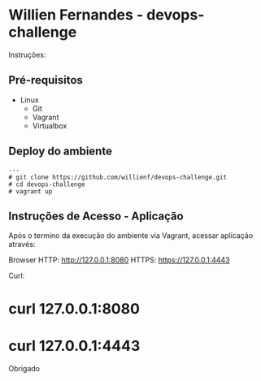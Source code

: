 # Willien Fernandes - devops-challenge

Instruções:

## Pré-requisitos

 - Linux
   - Git
   - Vagrant
   - Virtualbox

## Deploy do ambiente

    ---
    # git clone https://github.com/willienf/devops-challenge.git
    # cd devops-challenge
    # vagrant up

## Instruções de Acesso - Aplicação

Após o termino da execução do ambiente via Vagrant, acessar aplicação através:

Browser
HTTP:  http://127.0.0.1:8080
HTTPS: https://127.0.0.1:4443

Curl:

  # curl 127.0.0.1:8080
  # curl 127.0.0.1:4443

Obrigado
